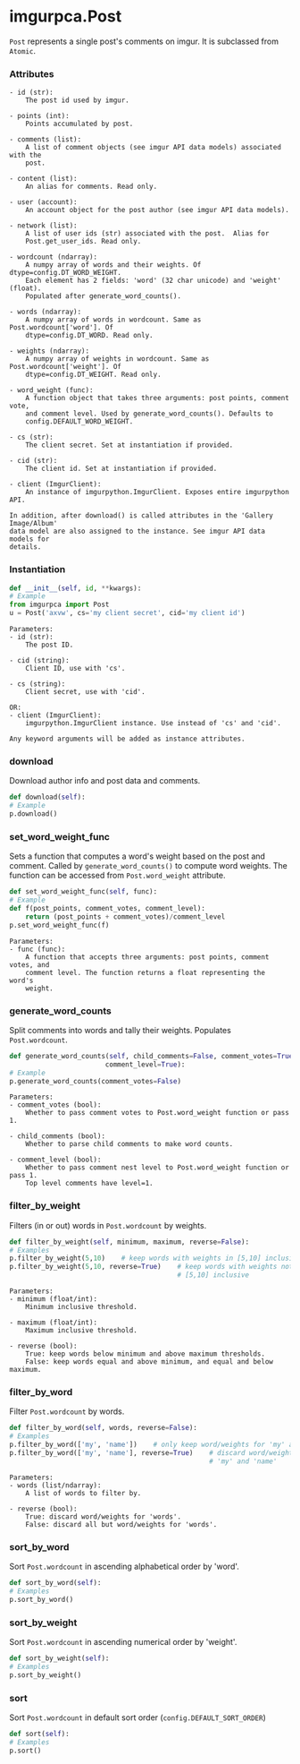 # imgurpca.Post
`Post` represents a single post's comments on imgur. It is subclassed from
`Atomic`.

### Attributes
```
- id (str):
    The post id used by imgur.

- points (int):
    Points accumulated by post.

- comments (list):
    A list of comment objects (see imgur API data models) associated with the
    post.

- content (list):
    An alias for comments. Read only.

- user (account):
    An account object for the post author (see imgur API data models).

- network (list):
    A list of user ids (str) associated with the post.  Alias for
    Post.get_user_ids. Read only.

- wordcount (ndarray):
    A numpy array of words and their weights. Of dtype=config.DT_WORD_WEIGHT.
    Each element has 2 fields: 'word' (32 char unicode) and 'weight' (float).
    Populated after generate_word_counts().

- words (ndarray):
    A numpy array of words in wordcount. Same as Post.wordcount['word']. Of
    dtype=config.DT_WORD. Read only.

- weights (ndarray):
    A numpy array of weights in wordcount. Same as Post.wordcount['weight']. Of
    dtype=config.DT_WEIGHT. Read only.

- word_weight (func):
    A function object that takes three arguments: post points, comment vote,
    and comment level. Used by generate_word_counts(). Defaults to
    config.DEFAULT_WORD_WEIGHT.

- cs (str):
    The client secret. Set at instantiation if provided.

- cid (str):
    The client id. Set at instantiation if provided.

- client (ImgurClient):
    An instance of imgurpython.ImgurClient. Exposes entire imgurpython API.

In addition, after download() is called attributes in the 'Gallery Image/Album'
data model are also assigned to the instance. See imgur API data models for
details.
```

### Instantiation
```python
def __init__(self, id, **kwargs):
# Example
from imgurpca import Post
u = Post('axvw', cs='my client secret', cid='my client id')
```
```
Parameters:
- id (str):
    The post ID.

- cid (string):
    Client ID, use with 'cs'.

- cs (string):
    Client secret, use with 'cid'.

OR:
- client (ImgurClient):
    imgurpython.ImgurClient instance. Use instead of 'cs' and 'cid'.

Any keyword arguments will be added as instance attributes.
```

### download
Download author info and post data and comments.
```python
def download(self):
# Example
p.download()
```

### set_word_weight_func
Sets a function that computes a word's weight based on the post and comment.
Called by `generate_word_counts()` to compute word weights. The function can
be accessed from `Post.word_weight` attribute.
```python
def set_word_weight_func(self, func):
# Example
def f(post_points, comment_votes, comment_level):
    return (post_points + comment_votes)/comment_level
p.set_word_weight_func(f)
```
```
Parameters:
- func (func):
    A function that accepts three arguments: post points, comment votes, and
    comment level. The function returns a float representing the word's
    weight.
```

### generate_word_counts
Split comments into words and tally their weights. Populates `Post.wordcount`.
```python
def generate_word_counts(self, child_comments=False, comment_votes=True,
                        comment_level=True):
# Example
p.generate_word_counts(comment_votes=False)
```
```
Parameters:
- comment_votes (bool):
    Whether to pass comment votes to Post.word_weight function or pass 1.

- child_comments (bool):
    Whether to parse child comments to make word counts.

- comment_level (bool):
    Whether to pass comment nest level to Post.word_weight function or pass 1.
    Top level comments have level=1.
```

### filter_by_weight
Filters (in or out) words in `Post.wordcount` by weights.
```python
def filter_by_weight(self, minimum, maximum, reverse=False):
# Examples
p.filter_by_weight(5,10)    # keep words with weights in [5,10] inclusive
p.filter_by_weight(5,10, reverse=True)    # keep words with weights not in
                                          # [5,10] inclusive
```
```
Parameters:
- minimum (float/int):
    Minimum inclusive threshold.

- maximum (float/int):
    Maximum inclusive threshold.

- reverse (bool):
    True: keep words below minimum and above maximum thresholds.
    False: keep words equal and above minimum, and equal and below maximum.
```

### filter_by_word
Filter `Post.wordcount` by words.
```python
def filter_by_word(self, words, reverse=False):
# Examples
p.filter_by_word(['my', 'name'])    # only keep word/weights for 'my' and 'name'
p.filter_by_word(['my', 'name'], reverse=True)    # discard word/weights for  
                                                  # 'my' and 'name'
```
```
Parameters:
- words (list/ndarray):
    A list of words to filter by.

- reverse (bool):
    True: discard word/weights for 'words'.
    False: discard all but word/weights for 'words'.
```

### sort_by_word
Sort `Post.wordcount` in ascending alphabetical order by 'word'.
```python
def sort_by_word(self):
# Examples
p.sort_by_word()
```

### sort_by_weight
Sort `Post.wordcount` in ascending numerical order by 'weight'.
```python
def sort_by_weight(self):
# Examples
p.sort_by_weight()
```

### sort
Sort `Post.wordcount` in default sort order (`config.DEFAULT_SORT_ORDER`)
```python
def sort(self):
# Examples
p.sort()
```
